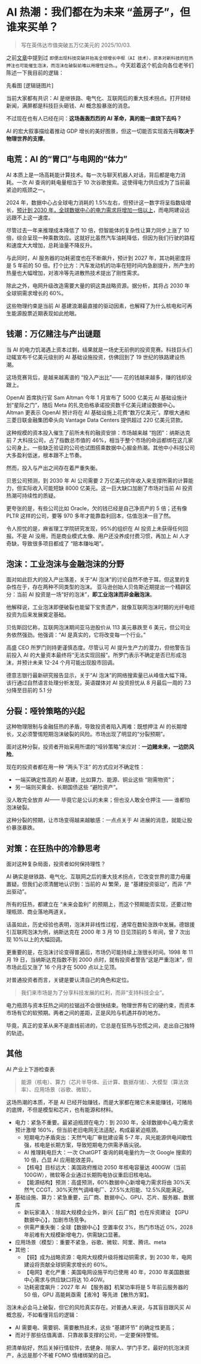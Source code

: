 # AI 热潮：我们都在为未来 “盖房子”，但谁来买单？

> 写在英伟达市值突破五万亿美元的 2025/10/03.

之前[文章](https://mp.weixin.qq.com/s/so5tK2PARGV4h620KfdiWA)中提到过 `即便出现科技突破并抬高全球增长中枢（AI 技术），资本对新科技的狂热押注也可能催生泡沫，而泡沫在破裂前难以用理性证伪。`。今天趁着这个机会向各位老爷们陈述一下我目前的逻辑：

先看图 [逻辑链图片]

当前大家都有共识：AI 是继铁路、电气化、互联网后的重大技术拐点。打开财经新闻，满屏都是科技巨头砸钱、AI 概念股暴涨的消息。

不过现在也有人已经在问：**这场轰轰烈烈的 AI 革命，真的能一直烧下去吗？**

AI 的宏大叙事描绘着推动 GDP 增长的美好图景，但这一切能否实现首先得**取决于物理世界的支撑**。

## 电荒：AI 的“胃口”与电网的“体力”

AI 本质上是一场高耗能计算技术。每一次与聊天机器人对话，背后都是电力消耗。一次 AI 查询的耗电量相当于 10 次谷歌搜索。这使得电力供应成为了当前最紧迫的瓶颈之一。

2024 年，数据中心占全球电力消耗的 1.5%左右，但预计这一数字将呈指数级增长，[预计到 2030 年，全球数据中心的电力需求将增加一倍以上](https://www.ccpit.org/belgium/a/20250414/20250414ww4g.html)，而电网建设远远跟不上这一速度。

尽管过去一年来推理成本降低了 10 倍，但智能体的复杂性让算力同步上涨了 10 倍，综合呈现一种乘数效应。这就好比虽然汽车油耗降低，但因为我们行驶的路程和速度大大增加，总耗油量不降反升。

与此同时，AI 服务器的功耗密度也在不断飙升，预计到 2027 年，其功耗密度将是 5 年前的 50 倍。打个比方：汽车发动机的功率在短时间内急剧提升，所产生的热量也大幅增加，对液冷等先进散热技术提出了刚性需求。

除此之外，电网升级改造需要大量的铜这类战略资源。据分析，其将占 2030 年全球铜需求增长的 60%。

这些物理约束是当前 AI 基建浪潮最直接的驱动因素，也解释了为什么核电和可再生能源股票近期表现如此抢眼。

## 钱潮：万亿赌注与产出谜题

当 AI 的电力饥渴遇上资本过剩，结果就是一场史无前例的投资竞赛。科技巨头们动辄宣布千亿美元级别的 AI 基础设施投资，仿佛回到了 19 世纪的铁路建设热潮。

这场竞赛背后，是越来越离谱的 “投入产出比”—— 花的钱越来越多，赚的钱却没跟上。

OpenAI 首席执行官 Sam Altman 今年 1 月宣布了 5000 亿美元 AI 基础设施计划“星际之门”，随后 Meta 的扎克伯格承诺投资数千亿美元建设数据中心。Altman 更表示 OpenAI 预计将在 AI 基础设施上花费“数万亿美元”。摩根大通和三菱日联金融集团牵头向 Vantage Data Centers 提供超过 220 亿美元贷款。

这种规模的资本投入催生了前所未有的融资安排：市场越来越 “抱团”：纳斯达克前 7 大科技公司，占了指数总市值的 46%，相当于整个市场的命运都绑在这几家公司身上。一些缺乏验证的公司也试图搭乘数据中心掘金热潮。其他中小科技公司大多盈利低迷，根本跟不上节奏。

然而，投入与产出之间存在着严重失衡。

贝恩公司预测，到 2030 年 AI 公司需要 2 万亿美元的年收入来支撑所需的计算能力，但实际收入可能短缺 8000 亿美元。这一巨大缺口加剧了市场对当前 AI 投资热潮可持续性的质疑。

更夸张的是，有些公司比如 Oracle，欠的钱已经是自己净资产的 5 倍；还有像 PLTR 这样的公司，要等 970 多年才能靠盈利回本，估值泡沫一目了然。

令人担忧的是，麻省理工学院研究发现，95%的组织在 AI 投资上未获得任何回报。不是 AI 没用，而是商业模式太像、用户还没养成付费习惯，再加上 AI 人才奇缺，导致很多项目都成了 “赔本赚吆喝”。

## 泡沫：工业泡沫与金融泡沫的分野

面对如此巨大的投入产出落差，关于“AI 泡沫”的讨论自然不绝于耳。但这里的复杂性在于，存在两种不同类型的泡沫。
亚马逊创始人贝佐斯近期提出一个精辟区分：当前 AI 投资是一场“好的泡沫”，**即工业泡沫而非金融泡沫**。

他解释说，工业泡沫即便破裂也能留下宝贵遗产，就像互联网泡沫时期的光纤电缆投资为后来发展奠定基础。

贝佐斯回忆称，互联网泡沫期间亚马逊股价从 113 美元暴跌至 6 美元，但公司业务依然强劲。他强调：“AI 是真实的，它将改变每一个行业。”

高盛 CEO 所罗门则持更谨慎态度。尽管认可 AI 提升生产力的潜力，但他警告当前投入 AI 的大量资本最终将“无法实现回报”。所罗门表示不确定是否已形成泡沫，并预计未来 12-24 个月可能出现股市回调。

德意志银行最新研究报告显示，关于“AI 泡沫”的网络搜索量已从峰值大幅下降。该行通过自然语言处理分析发现，英语媒体对 AI 投资担忧从 8 月最后一周的 7.3 分降至目前的 5.1 分

## 分裂：哑铃策略的兴起

这种物理限制与金融狂热的矛盾，导致投资者陷入两难：既想押注 AI 的长期增长，又必须警惕短期泡沫破裂的风险。市场出现了明显的“分裂预期”。

面对这种分裂，投资者开始采用所谓的“哑铃策略”来应对：**一边赌未来，一边防风险**。

现在的投资者都在用一种 “两头下注” 的方式应对不确定性：
- 一端买确定性高的 AI 基建，比如算力、能源、铜业这些 “刚需物资”；
- 另一端则买黄金、长期国债这些 “避险资产”。

没人敢完全放弃 AI—— 毕竟它是公认的未来；但也没人敢全仓押注 —— 谁都怕泡沫破裂。

这种分裂的预期，让市场变得越来越敏感：一点点关于 AI 进展的消息，就能让股价暴涨暴跌。

## 对策：在狂热中的冷静思考

面对这种复杂局面，投资者如何保持理性？

AI 确实是继铁路、电气化、互联网之后的重大技术拐点，它改变世界的潜力毋庸置疑。但我们必须清醒地认识到：当前的 AI 繁荣，是 “基建投资驱动”，而非 “产出驱动”。

所有的狂热，都建立在 “未来会盈利” 的预期上，而这个预期能否实现，还要过物理瓶颈、商业落地两道关。

话虽如此，历史经验也表明，泡沫并非线性过程，通常在数轮涨跌中发展。德银援引互联网泡沫为例，纳斯达克在 2000 年 3 月 10 日见顶前的 5 年间，曾 7 次出现 10%以上的大幅回调。

更重要的是，在泡沫讨论变得普遍后，市场仍可能持续上涨很长时间。1998 年 11 月 19 日，当纳斯达克指数不到 2000 点时，就有投资者警告“这是严重泡沫”，但市场此后又涨了 16 个月才在 5000 点以上见顶。

对普通投资者而言，关键是要认清自己的角色和定位。

> 我们来市场是为了分享科技发展的红利，而非“支持科技企业”。

电力瓶颈与资本狂热之间的拉锯战不会很快结束。物理世界有它的硬约束，而资本市场有它的软预期。两者之间的差距，正是风险与机遇并存的地方。

毕竟，真正的变革从来不是直线前进的，它总是在狂热与恐慌之间，走出自己独特的轨迹。

## 其他

AI 产业上下游检查表

> 能源（核电）、算力（芯片半导体、云计算、数据存储）、大模型（算法效率）、应用场景（谷歌、微软）。

这场热潮的本质，不是 AI 已经开始赚钱，而是大家都在赌它未来能赚钱，可赌局的底牌，不但是模型和芯片，也有能源和材料。

- 电力：紧急不重要。最紧迫瓶颈在电力：到 2030 年，全球数据中心电力需求预计激增 160%，但当前老旧电网无法适配，构成最紧迫瓶颈。
  - 短期电力矛盾突出：天然气电厂审批建设需 5-7 年，风光能源供电间歇性强，核电是长期方案，导致短期电力供需矛盾尖锐。
  - AI 推理耗电巨大：一次 ChatGPT 查询的耗电量约为一次 Google 搜索的 10 倍，凸显 AI 应用能效差异。
  - 【核电】目标远大：美国政府推动 2050 年核电容量达 400GW（当前 100GW），微软等企业通过长期购电协议重启旧核电站。
  - 【能源结构】预测：高盛预测，60%数据中心新增电力需求将由 30%天然气 CCGT、30%天然气调峰电厂、27.5%太阳能、12.5%风能满足。
- 基础设施、算力：紧急重要，云厂商、数据中心、GPU、芯片、服务器、数据库
  - 新玩家涌入：除超大规模企业外，新兴【云厂商】也在斥资建设 【GPU 数据中心】，加剧市场竞争。
  - 供需严重失衡：全球【数据中心】空置率仅 3%，热门市场近 0%，2028 年前难有大规模新增电力，供需缺口显著。
- 应用场景（模型）：重要不紧急，谷歌、微软、阿里、腾讯、meta
- 其他：
  - 【铜】成为战略资源：电网大规模升级将推动铜需求，到 2030 年，电网建设将贡献全球铜需求增长的 60%。
  - 【电网】老化严重：美国电网设施平均已使用 40 年，2030 年美国数据中心需求与供应缺口将达 10.4GW。
  - 功耗密度飙升：2027 年 AI 【服务器】机架功率将是 5 年前云服务器的 50 倍，GPU 高能耗亟需【液冷】等先进【散热方案】。

泡沫未必会马上破裂，但它的风险真实存在。对普通人来说，与其盲目跟风买 AI 概念股，不如看懂背后的逻辑：
- AI 需要电、需要铜、需要散热技术，这些 “基建环节” 的确定性更高；
- 而对于那些估值离谱、只靠故事支撑的公司，一定要保持警惕。

把清单贴好，然后关掉行情软件，去健身、陪家人、学门手艺，最好的抗泡沫资产，永远是那个不被 FOMO 情绪绑架的自己。
